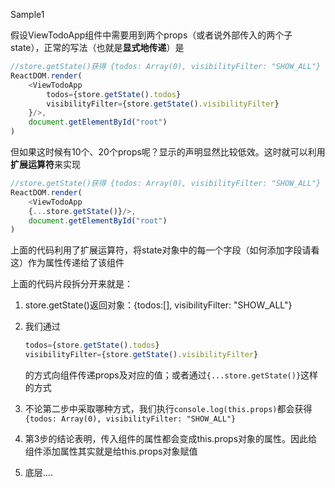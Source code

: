 Sample1

假设ViewTodoApp组件中需要用到两个props（或者说外部传入的两个子state），正常的写法（也就是**显式地传递**）是

```js
//store.getState()获得 {todos: Array(0), visibilityFilter: "SHOW_ALL"} 
ReactDOM.render(
    <ViewTodoApp 
        todos={store.getState().todos}
        visibilityFilter={store.getState().visibilityFilter}
    }/>,
    document.getElementById("root")
)
```

但如果这时候有10个、20个props呢？显示的声明显然比较低效。这时就可以利用**扩展运算符**来实现

```js
//store.getState()获得 {todos: Array(0), visibilityFilter: "SHOW_ALL"} 
ReactDOM.render(
    <ViewTodoApp 
    {...store.getState()}/>,
    document.getElementById("root")
)
```

上面的代码利用了扩展运算符，将state对象中的每一个字段（如何添加字段请看这）作为属性传递给了该组件

上面的代码片段拆分开来就是：

1. store.getState\(\)返回对象：{todos:\[\], visibilityFilter: "SHOW\_ALL"}
2. 我们通过
   ```js
   todos={store.getState().todos}
   visibilityFilter={store.getState().visibilityFilter}
   ```

   的方式向组件传递props及对应的值；或者通过`{...store.getState()}`这样的方式

3. 不论第二步中采取哪种方式，我们执行`console.log(this.props)`都会获得`{todos: Array(0), visibilityFilter: "SHOW_ALL"}`

4. 第3步的结论表明，传入组件的属性都会变成this.props对象的属性。因此给组件添加属性其实就是给this.props对象赋值

5. 底层....



